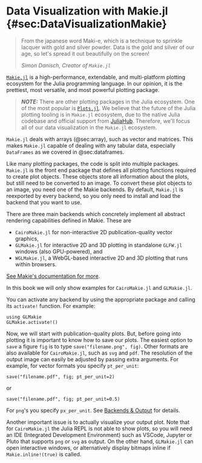 # Data Visualization with Makie.jl {#sec:DataVisualizationMakie}

> From the japanese word Maki-e, which is a technique to sprinkle lacquer with gold and silver powder.
> Data is the gold and silver of our age, so let's spread it out beautifully on the screen!
>
> _Simon Danisch, Creator of `Makie.jl`_

[`Makie.jl`](http://makie.juliaplots.org/stable/index.html) is a high-performance, extendable, and multi-platform plotting ecosystem for the Julia programming language.
In our opinion, it is the prettiest, most versatile, and most powerful plotting package.

> **_NOTE:_**
> There are other plotting packages in the Julia ecosystem.
> One of the most popular is [`Plots.jl`](https://docs.juliaplots.org/stable/).
> We believe that the future of the Julia plotting tooling is in `Makie.jl` ecosystem,
> due to the native Julia codebase and official support from [JuliaHub](https://juliahub.com).
> Therefore, we'll focus all of our data visualization in the `Makie.jl` ecosystem.

`Makie.jl` deals with arrays (@sec:array), such as vector and matrices.
This makes `Makie.jl` capable of dealing with any tabular data,
especially `DataFrames` as we covered in @sec:dataframes.

Like many plotting packages, the code is split into multiple packages.
`Makie.jl` is the front end package that defines all plotting functions required to create plot objects.
These objects store all information about the plots, but still need to be converted to an image.
To convert these plot objects to an image, you need one of the Makie backends.
By default, `Makie.jl` is reexported by every backend, so you only need to install and load the backend that you want to use.

There are three main backends which concretely implement all abstract rendering capabilities defined in Makie.
These are

- `CairoMakie.jl` for non-interactive 2D publication-quality vector graphics,
- `GLMakie.jl` for interactive 2D and 3D plotting in standalone `GLFW.jl` windows (also GPU-powered), and
- `WGLMakie.jl`, a WebGL-based interactive 2D and 3D plotting that runs within browsers.

[See Makie's documentation for more](http://makie.juliaplots.org/stable/documentation/backends_and_output/).

In this book we will only show examples for `CairoMakie.jl` and `GLMakie.jl`.

You can activate any backend by using the appropriate package and calling its `activate!` function.
For example:

```
using GLMakie
GLMakie.activate!()
```

Now, we will start with publication-quality plots.
But, before going into plotting it is important to know how to save our plots.
The easiest option to `save` a figure `fig` is to type `save("filename.png", fig)`.
Other formats are also available for `CairoMakie.jl`, such as `svg` and `pdf`.
The resolution of the output image can easily be adjusted by passing extra arguments.
For example, for vector formats you specify `pt_per_unit`:

```
save("filename.pdf", fig; pt_per_unit=2)
```

or

```
save("filename.pdf", fig; pt_per_unit=0.5)
```

For `png`'s you specify `px_per_unit`.
See [Backends & Output](https://makie.juliaplots.org/stable/documentation/backends_and_output/) for details.

Another important issue is to actually visualize your output plot.
Note that for `CairoMakie.jl` the Julia REPL is not able to show plots, so you will need an IDE (Integrated Development Environment) such as VSCode, Jupyter or Pluto that supports `png` or `svg` as output.
On the other hand, `GLMakie.jl` can open interactive windows, or alternatively display bitmaps inline if `Makie.inline!(true)` is called.
